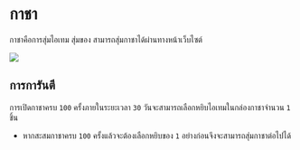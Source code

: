 # กาชา 

กาชาคือการสุ่มไอเทม สุ่มของ สามารถสุ่มกาชาได้ผ่านทางหน้าเว็บไซต์

![](https://i.imgur.com/psvBq7b.jpeg)

## การการันตี 

การเปิดกาชาครบ `100` ครั้งภายในระยะเวลา `30` วันจะสามารถเลือกหยิบไอเทมในกล่องกาชาจำนวน `1` ชิ้น 
   - หากสะสมกาชาครบ `100` ครั้งแล้วจะต้องเลือกหยิบของ `1` อย่างก่อนจึงจะสามารถสุ่มกาชาต่อไปได้
